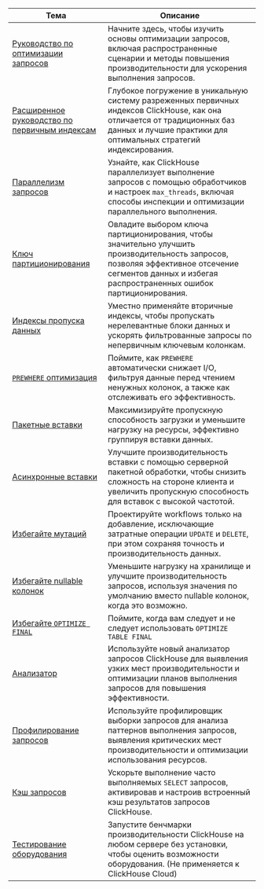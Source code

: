 | Тема                                                                             | Описание                                                                                                                                                       |
|---------------------------------------------------------------------------------|-------------------------------------------------------------------------------------------------------------------------------------------------------------------|
| [Руководство по оптимизации запросов](/optimize/query-optimization)            | Начните здесь, чтобы изучить основы оптимизации запросов, включая распространенные сценарии и методы повышения производительности для ускорения выполнения запросов. |
| [Расширенное руководство по первичным индексам](/guides/best-practices/sparse-primary-indexes) | Глубокое погружение в уникальную систему разреженных первичных индексов ClickHouse, как она отличается от традиционных баз данных и лучшие практики для оптимальных стратегий индексирования. |
| [Параллелизм запросов](/optimize/query-parallelism)                            | Узнайте, как ClickHouse параллелизует выполнение запросов с помощью обработчиков и настроек `max_threads`, включая способы инспекции и оптимизации параллельного выполнения. |
| [Ключ партиционирования](/optimize/partitioning-key)                          | Овладите выбором ключа партиционирования, чтобы значительно улучшить производительность запросов, позволяя эффективное отсечение сегментов данных и избегая распространенных ошибок партиционирования. |
| [Индексы пропуска данных](/optimize/skipping-indexes)                         | Уместно применяйте вторичные индексы, чтобы пропускать нерелевантные блоки данных и ускорять фильтрованные запросы по непервичным ключевым колонкам.          |
| [`PREWHERE` оптимизация](/optimize/prewhere)                                   | Поймите, как `PREWHERE` автоматически снижает I/O, фильтруя данные перед чтением ненужных колонок, а также как отслеживать его эффективность.                   |
| [Пакетные вставки](/optimize/bulk-inserts)                                     | Максимизируйте пропускную способность загрузки и уменьшите нагрузку на ресурсы, эффективно группируя вставки данных.                                          |
| [Асинхронные вставки](/optimize/asynchronous-inserts)                          | Улучшите производительность вставки с помощью серверной пакетной обработки, чтобы снизить сложность на стороне клиента и увеличить пропускную способность для вставок с высокой частотой. |
| [Избегайте мутаций](/optimize/avoid-mutations)                                 | Проектируйте workflows только на добавление, исключающие затратные операции `UPDATE` и `DELETE`, при этом сохраняя точность и производительность данных.         |
| [Избегайте nullable колонок](/optimize/avoid-nullable-columns)                 | Уменьшите нагрузку на хранилище и улучшите производительность запросов, используя значения по умолчанию вместо nullable колонок, когда это возможно.           |
| [Избегайте `OPTIMIZE FINAL`](/optimize/avoidoptimizefinal)                    | Поймите, когда вам следует и не следует использовать `OPTIMIZE TABLE FINAL`                                                                                 |
| [Анализатор](/operations/analyzer)                                            | Используйте новый анализатор запросов ClickHouse для выявления узких мест производительности и оптимизации планов выполнения запросов для повышения эффективности. |
| [Профилирование запросов](/operations/optimizing-performance/sampling-query-profiler) | Используйте профилировщик выборки запросов для анализа паттернов выполнения запросов, выявления критических мест производительности и оптимизации использования ресурсов. |
| [Кэш запросов](/operations/query-cache)                                        | Ускорьте выполнение часто выполняемых `SELECT` запросов, активировав и настроив встроенный кэш результатов запросов ClickHouse.                                 |
| [Тестирование оборудования](/operations/performance-test)                      | Запустите бенчмарки производительности ClickHouse на любом сервере без установки, чтобы оценить возможности оборудования. (Не применяется к ClickHouse Cloud)   |